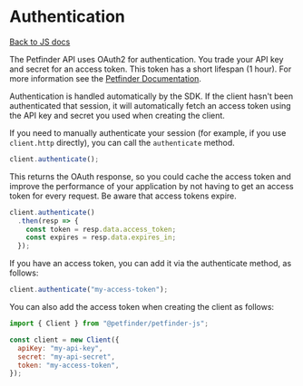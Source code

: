 # Authentication

[Back to JS docs](README.md)

The Petfinder API uses OAuth2 for authentication. You trade your API key and
secret for an access token. This token has a short lifespan (1 hour). For more
information see the [Petfinder Documentation](https://www.petfinder.com/developers/v2/docs/#using-the-api).

Authentication is handled automatically by the SDK. If the client hasn't been
authenticated that session, it will automatically fetch an access token using
the API key and secret you used when creating the client.

If you need to manually authenticate your session (for example, if you use
`client.http` directly), you can call the `authenticate` method.

```js
client.authenticate();
```

This returns the OAuth response, so you could cache the access token and
improve the performance of your application by not having to get an access
token for every request. Be aware that access tokens expire.

```js
client.authenticate()
  .then(resp => {
    const token = resp.data.access_token;
    const expires = resp.data.expires_in;
  });
```

If you have an access token, you can add it via the authenticate method, as follows:

```js
client.authenticate("my-access-token");
```

You can also add the access token when creating the client as follows:

```js
import { Client } from "@petfinder/petfinder-js";

const client = new Client({
  apiKey: "my-api-key",
  secret: "my-api-secret",
  token: "my-access-token",
});
```
